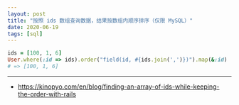 ```yaml
---
layout: post
title: "按照 ids 数组查询数据，结果按数组内顺序排序（仅限 MySQL）"
date: 2020-06-19
tags: [sql]
---
```


```ruby
ids = [100, 1, 6]
User.where(:id => ids).order("field(id, #{ids.join(',')})").map(&:id)
# => [100, 1, 6]
```

---

* https://kinopyo.com/en/blog/finding-an-array-of-ids-while-keeping-the-order-with-rails
